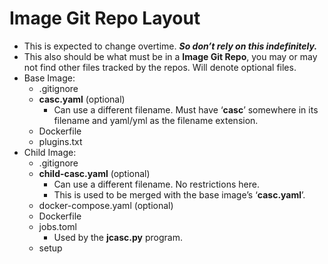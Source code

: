 # Image Git Repo Layout

* This is expected to change overtime. ***So don’t rely on this indefinitely.***
* This also should be what must be in a **Image Git Repo**, you may or may not find other files tracked by the repos. Will denote optional files.
* Base Image:
    * .gitignore
    * **casc.yaml** (optional)
        * Can use a different filename. Must have ‘**casc**’ somewhere in its filename and yaml/yml as the filename extension.
    * Dockerfile
    * plugins.txt
* Child Image:
    * .gitignore
    * **child-casc.yaml** (optional)
        * Can use a different filename. No restrictions here.
        * This is used to be merged with the base image’s ‘**casc.yaml**’.
    * docker-compose.yaml (optional)
    * Dockerfile
    * jobs.toml
        * Used by the **jcasc.py** program.
    * setup
